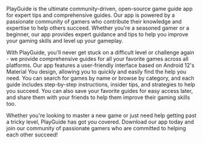 PlayGuide is the ultimate community-driven, open-source game guide app for expert tips and comprehensive guides. Our app is powered by a passionate community of gamers who contribute their knowledge and expertise to help others succeed. Whether you're a seasoned gamer or a beginner, our app provides expert guidance and tips to help you improve your gaming skills and level up your gameplay.

With PlayGuide, you'll never get stuck on a difficult level or challenge again - we provide comprehensive guides for all your favorite games across all platforms. Our app features a user-friendly interface based on Android 12's Material You design, allowing you to quickly and easily find the help you need. You can search for games by name or browse by category, and each guide includes step-by-step instructions, insider tips, and strategies to help you succeed. You can also save your favorite guides for easy access later, and share them with your friends to help them improve their gaming skills too.

Whether you're looking to master a new game or just need help getting past a tricky level, PlayGuide has got you covered. Download our app today and join our community of passionate gamers who are committed to helping each other succeed!
